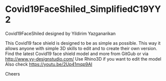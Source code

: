 # Covid19FaceShiled_SimplifiedC19YY2
Covid19FaceShiled designed by Yildirim Yazganarikan

This Covid19 face shield is designed to be as simple as possible.
This way it allows anyone with simple 3D skills to edit and to create their own version.
Find the latest Covid19 face shield model and more from GitGub or via http://www.yy-designstudio.com/
Use Rhino3D if you want to edit the model
Also check https://youtu.be/2Up41mqp9AI

Cheers
